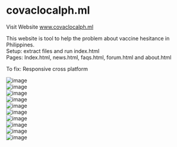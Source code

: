 # covaclocalph.ml
Visit Website  www.covaclocalph.ml

This website is tool to help the problem about vaccine hesitance in Philippines.<br>
Setup: extract files and run index.html<br>
Pages: Index.html, news.html, faqs.html, forum.html and about.html<br>

To fix: Responsive cross platform


![image](https://user-images.githubusercontent.com/72630227/120100959-23736980-c176-11eb-9eec-e316131edbc0.png)<br>
![image](https://user-images.githubusercontent.com/72630227/120100921-ead39000-c175-11eb-9277-b1be8608076c.png)
<br>
![image](https://user-images.githubusercontent.com/72630227/120100957-1eaeb580-c176-11eb-8730-888042550054.png)<br>
![image](https://user-images.githubusercontent.com/72630227/120100926-f030da80-c175-11eb-8455-cd68ded9f7f0.png)
<br>
![image](https://user-images.githubusercontent.com/72630227/120100954-19516b00-c176-11eb-8261-560bf13e936f.png)<br>
![image](https://user-images.githubusercontent.com/72630227/120100929-f1fa9e00-c175-11eb-9a3e-af6a639e6718.png)
<br>
![image](https://user-images.githubusercontent.com/72630227/120100950-10609980-c176-11eb-9b8e-5bd2c283bce2.png)<br>
![image](https://user-images.githubusercontent.com/72630227/120100930-f3c46180-c175-11eb-8862-85de166f4ffc.png)
<br>
![image](https://user-images.githubusercontent.com/72630227/120100938-fde66000-c175-11eb-9c4d-6dde95b1de26.png)<br>
![image](https://user-images.githubusercontent.com/72630227/120100934-f7f07f00-c175-11eb-8999-ef983c9fa4b6.png)

